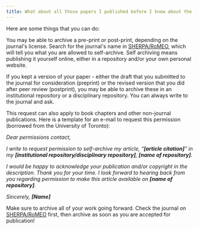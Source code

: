 ```yaml
---
title: What about all those papers I published before I knew about the Open Access movement? The license prohibits me from posting them now. What can I do?
---
```


Here are some things that you can do:

You may be able to archive a pre-print or post-print, depending on the journal's license. Search for the journal's name in [SHERPA/RoMEO](http://www.sherpa.ac.uk/romeo/), which will tell you what you are allowed to self-archive. Self archiving means publishing it yourself online, either in a repository and/or your own personal website.

If you kept a version of your paper - either the draft that you submitted to the journal for consideration (preprint) or the revised version that you did after peer review (postprint), you may be able to archive these in an institutional repository or a disciplinary repository. You can always write to the journal and ask.

This request can also apply to book chapters and other non-journal publications. Here is a template for an e-mail to request this permission (borrowed from the University of Toronto):

*Dear permissions contact,*

*I write to request permission to self-archive my article, “**[article citation]**” in my **[institutional repository/disciplinary repository]**, **[name of repository]**.*

*I would be happy to acknowledge your publication and/or copyright in the description. Thank you for your time. I look forward to hearing back from you regarding permission to make this article available on **[name of repository]**.*

*Sincerely, **[Name]***

Make sure to archive all of your work going forward. Check the journal on [SHERPA/RoMEO](http://www.sherpa.ac.uk/romeo/) first, then archive as soon as you are accepted for publication!

